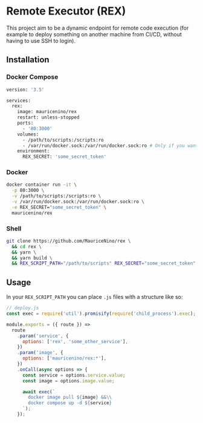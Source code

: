 # Remote Executor (REX)

This project aim to be a dynamic endpoint for remote code execution (for example to deploy something on another machine from CI/CD, without having to use SSH to login).

## Installation

### Docker Compose

```sh
version: '3.5'

services:
  rex:
    image: mauricenino/rex
    restart: unless-stopped
    ports:
      - '80:3000'
    volumes:
      - /path/to/scripts:/scripts:ro
      - /var/run/docker.sock:/var/run/docker.sock:ro # Only if you want to control docker containers from rex
    environment:
      REX_SECRET: 'some_secret_token'
```

### Docker

```sh
docker container run -it \
  -p 80:3000 \
  -v /path/to/scripts:/scripts:ro \
  -v /var/run/docker.sock:/var/run/docker.sock:ro \
  -e REX_SECRET="some_secret_token" \
  mauricenino/rex
```

### Shell

```sh
git clone https://github.com/MauriceNino/rex \
  && cd rex \
  && yarn \
  && yarn build \
  && REX_SCRIPT_PATH="/path/to/scripts" REX_SECRET="some_secret_token" yarn start
```

## Usage

In your `REX_SCRIPT_PATH` you can place `.js` files with a structure like so:

```js
// deploy.js
const exec = require('util').promisify(require('child_process').exec);

module.exports = ({ route }) =>
  route
    .param('service', {
      options: ['rex', 'some_other_service'],
    })
    .param('image', {
      options: ['mauricenino/rex:*'],
    })
    .onCall(async options => {
      const service = options.service.value;
      const image = options.image.value;

      await exec(`
        docker image pull ${image} &&\\
        docker compose up -d ${service}
      `);
    });
```
